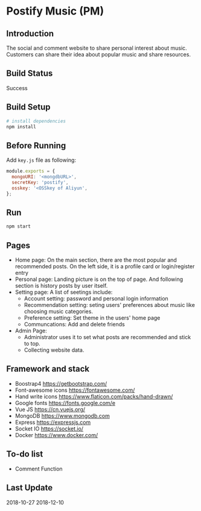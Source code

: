 # Postify Music (PM)

## Introduction

The social and comment website to share personal interest about music. 
Customers can share their idea about popular music and share resources.

## Build Status
Success

## Build Setup

``` bash
# install dependencies
npm install
```
## Before Running
Add `key.js` file as following:
``` javascript
module.exports = {
  mongoURI: '<mongdbURL>',
  secretKey: 'postify',
  osskey: '<OSSkey of Aliyun',
};
```

## Run
``` bash
npm start
```

## Pages

- Home page: On the main section, there are the most popular and recommended posts. On the left side, it is a profile card or login/register entry
- Personal page: Landing picture is on the top of page. And following section is history posts by user itself.
- Setting page: A list of seetings include:
    - Account setting: password and personal login information
    - Recommendation setting: seting users' preferences about music like choosing music categories.
    - Preference setting: Set theme in the users' home page
    - Communcations: Add and delete friends
- Admin Page: 
    - Administrator uses it to set what posts are recommended and stick to top.
    - Collecting website data.

## Framework and stack

- Boostrap4 https://getbootstrap.com/
- Font-awesome icons https://fontawesome.com/
- Hand write icons https://www.flaticon.com/packs/hand-drawn/
- Google fonts https://fonts.google.com/e
- Vue JS https://cn.vuejs.org/
- MongoDB https://www.mongodb.com
- Express https://expressjs.com
- Socket IO https://socket.io/
- Docker https://www.docker.com/

## To-do list

- Comment Function


## Last Update

2018-10-27
2018-12-10